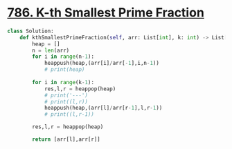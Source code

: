 # [786. K-th Smallest Prime Fraction](https://leetcode.com/problems/k-th-smallest-prime-fraction)

```py
class Solution:
    def kthSmallestPrimeFraction(self, arr: List[int], k: int) -> List[int]:
        heap = []
        n = len(arr)
        for i in range(n-1):
            heappush(heap,(arr[i]/arr[-1],i,n-1))
            # print(heap)
        
        for i in range(k-1):
            res,l,r = heappop(heap)
            # print('---')
            # print((l,r))
            heappush(heap,(arr[l]/arr[r-1],l,r-1))
            # print((l,r-1))

        res,l,r = heappop(heap)

        return [arr[l],arr[r]]
```
